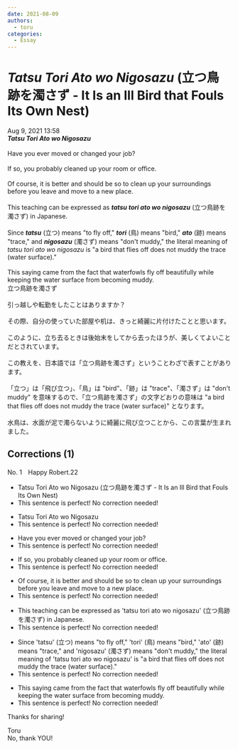```yaml
---
date: 2021-08-09
authors:
  - toru
categories:
  - Essay
---
```


<h1 id="subject_show"><strong><em>Tatsu Tori Ato wo Nigosazu</strong></em> (立つ鳥跡を濁さず - It Is an Ill Bird that Fouls Its Own Nest)</h1>
<div class="date">Aug 9, 2021 13:58</div>
<div id="post"><div id="body_show_ori">
<strong><em>Tatsu Tori Ato wo Nigosazu</strong></em><br/><br/>Have you ever moved or changed your job?<br/><br/>If so, you probably cleaned up your room or office.<br/> <br/>Of course, it is better and should be so to clean up your surroundings before you leave and move to a new place.<br/><br/>This teaching can be expressed as <strong><em>tatsu tori ato wo nigosazu</em></strong> (立つ鳥跡を濁さず) in Japanese.<br/><br/>Since <strong><em>tatsu</em></strong> (立つ) means "to fly off," <strong><em>tori</em></strong> (鳥) means "bird," <strong><em>ato</em></strong> (跡) means "trace," and <strong><em>nigosazu</em></strong> (濁さず) means "don't muddy," the literal meaning of <em>tatsu tori ato wo nigosazu</em> is "a bird that flies off does not muddy the trace (water surface)."<br/><br/>This saying came from the fact that waterfowls fly off beautifully while keeping the water surface from becoming muddy.
</div></div>

<!-- more -->

<div id="post_ja"><div id="body_show_mo">
立つ鳥跡を濁さず<br/><br/>引っ越しや転勤をしたことはありますか？<br/><br/>その際、自分の使っていた部屋や机は、きっと綺麗に片付けたことと思います。<br/><br/>このように、立ち去るときは後始末をしてから去ったほうが、美しくてよいことだとされています。<br/><br/>この教えを、日本語では「立つ鳥跡を濁さず」ということわざで表すことがあります。<br/><br/>「立つ」は「飛び立つ」、「鳥」は "bird"、「跡」は "trace"、「濁さず」は "don't muddy" を意味するので、「立つ鳥跡を濁さず」の文字どおりの意味は "a bird that flies off does not muddy the trace (water surface)" となります。<br/><br/>水鳥は、水面が泥で濁らないように綺麗に飛び立つことから、この言葉が生まれました。
</div></div>

## Corrections (1)
<div id="block"><div class="first_name"> No. 1　<span class="just_name">Happy Robert.22</span></div><div id="block2">
<ul class="correction_field">
<li class="incorrect">Tatsu Tori Ato wo Nigosazu (立つ鳥跡を濁さず - It Is an Ill Bird that Fouls Its Own Nest)</li>
<li class="corrected perfect">This sentence is perfect! No correction needed!</li>
</ul>
<ul class="correction_field">
<li class="incorrect">Tatsu Tori Ato wo Nigosazu</li>
<li class="corrected perfect">This sentence is perfect! No correction needed!</li>
</ul>
<ul class="correction_field">
<li class="incorrect">Have you ever moved or changed your job?</li>
<li class="corrected perfect">This sentence is perfect! No correction needed!</li>
</ul>
<ul class="correction_field">
<li class="incorrect">If so, you probably cleaned up your room or office.</li>
<li class="corrected perfect">This sentence is perfect! No correction needed!</li>
</ul>
<ul class="correction_field">
<li class="incorrect">Of course, it is better and should be so to clean up your surroundings before you leave and move to a new place.</li>
<li class="corrected perfect">This sentence is perfect! No correction needed!</li>
</ul>
<ul class="correction_field">
<li class="incorrect">This teaching can be expressed as 'tatsu tori ato wo nigosazu' (立つ鳥跡を濁さず) in Japanese.</li>
<li class="corrected perfect">This sentence is perfect! No correction needed!</li>
</ul>
<ul class="correction_field">
<li class="incorrect">Since 'tatsu' (立つ) means "to fly off," 'tori' (鳥) means "bird," 'ato' (跡) means "trace," and 'nigosazu' (濁さず) means "don't muddy," the literal meaning of 'tatsu tori ato wo nigosazu' is "a bird that flies off does not muddy the trace (water surface)."</li>
<li class="corrected perfect">This sentence is perfect! No correction needed!</li>
</ul>
<ul class="correction_field">
<li class="incorrect">This saying came from the fact that waterfowls fly off beautifully while keeping the water surface from becoming muddy.</li>
<li class="corrected perfect">This sentence is perfect! No correction needed!</li>
</ul>
<p class="comment_small">
 Thanks for sharing!
</p>

</div><div class="name"><span class="just_name">Toru</span><br>
No, thank YOU!
</div>
</div>
